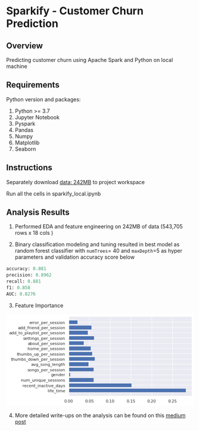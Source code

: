 # Sparkify - Customer Churn Prediction

## Overview

Predicting customer churn using Apache Spark and Python on local machine

## Requirements

Python version and packages:

1. Python >= 3.7
2. Jupyter Notebook
3. Pyspark
4. Pandas
5. Numpy
6. Matplotlib
7. Seaborn

## Instructions

Separately download  [data: 242MB](https://video.udacity-data.com/topher/2018/December/5c1d6681_medium-sparkify-event-data/medium-sparkify-event-data.json) to project workspace

Run all the cells in  sparkify_local.ipynb

## Analysis Results

1. Performed EDA and feature engineering on 242MB of data (543,705 rows  x 18 cols )

2. Binary classification modeling and tuning resulted in best model as random forest classifier with  `numTrees`= 40 and  `maxDepth`=5 as hyper parameters and validation accuracy score below

```python
accuracy: 0.881
precision: 0.8962
recall: 0.881
f1: 0.858
AUC: 0.8276
```



3. Feature Importance

![](https://github.com/caroger/sparkify/blob/master/plots/feature%20importances.png)



4. More detailed write-ups on the analysis can be found on this [medium post](https://medium.com/@handeasy/customer-churn-prediction-with-spark-ml-in-python-c63302aae95)

